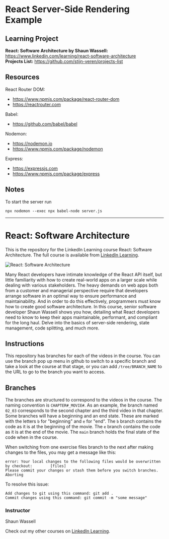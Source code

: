 # React Server-Side Rendering Example

## Learning Project

**React: Software Architecture by Shaun Wassell:** https://www.linkedin.com/learning/react-software-architecture \
**Projects List:** https://github.com/stijn-veren/projects-list

## Resources

React Router DOM: 
- https://www.npmjs.com/package/react-router-dom
- https://reactrouter.com

Babel:
- https://github.com/babel/babel

Nodemon:
- https://nodemon.io
- https://www.npmjs.com/package/nodemon

Express:
- https://expressjs.com
- https://www.npmjs.com/package/express

## Notes

To start the server run

```
npx nodemon --exec npx babel-node server.js
```

---

# React: Software Architecture
This is the repository for the LinkedIn Learning course React: Software Architecture. The full course is available from [LinkedIn Learning][lil-course-url].

![React: Software Architecture][lil-thumbnail-url] 

Many React developers have intimate knowledge of the React API itself, but little familiarity with how to create real-world apps on a larger scale while dealing with various stakeholders. The heavy demands on web apps both from a customer and managerial perspective require that developers arrange software in an optimal way to ensure performance and maintainability. And in order to do this effectively, programmers must know how to create good software architecture. In this course, senior software developer Shaun Wassell shows you how, detailing what React developers need to know to keep their apps maintainable, performant, and compliant for the long haul. Delve into the basics of server-side rendering, state management, code splitting, and much more.

## Instructions
This repository has branches for each of the videos in the course. You can use the branch pop up menu in github to switch to a specific branch and take a look at the course at that stage, or you can add `/tree/BRANCH_NAME` to the URL to go to the branch you want to access.

## Branches
The branches are structured to correspond to the videos in the course. The naming convention is `CHAPTER#_MOVIE#`. As an example, the branch named `02_03` corresponds to the second chapter and the third video in that chapter. 
Some branches will have a beginning and an end state. These are marked with the letters `b` for "beginning" and `e` for "end". The `b` branch contains the code as it is at the beginning of the movie. The `e` branch contains the code as it is at the end of the movie. The `main` branch holds the final state of the code when in the course.

When switching from one exercise files branch to the next after making changes to the files, you may get a message like this:

    error: Your local changes to the following files would be overwritten by checkout:        [files]
    Please commit your changes or stash them before you switch branches.
    Aborting

To resolve this issue:
	
    Add changes to git using this command: git add .
	Commit changes using this command: git commit -m "some message"


### Instructor

Shaun Wassell 
                                                     

Check out my other courses on [LinkedIn Learning](https://www.linkedin.com/learning/instructors/shaun-wassell).

[lil-course-url]: https://www.linkedin.com/learning/react-software-architecture
[lil-thumbnail-url]: https://cdn.lynda.com/course/2884265/2884265-1628621779594-16x9.jpg
